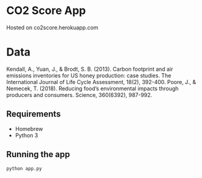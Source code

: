 # CO2 Score App

Hosted on co2score.herokuapp.com

# Data

Kendall, A., Yuan, J., & Brodt, S. B. (2013). Carbon footprint and air emissions inventories for US honey production: case studies. The International Journal of Life Cycle Assessment, 18(2), 392-400.
Poore, J., & Nemecek, T. (2018). Reducing food’s environmental impacts through producers and consumers. Science, 360(6392), 987-992.

## Requirements

- Homebrew
- Python 3

## Running the app

```
python app.py
```
